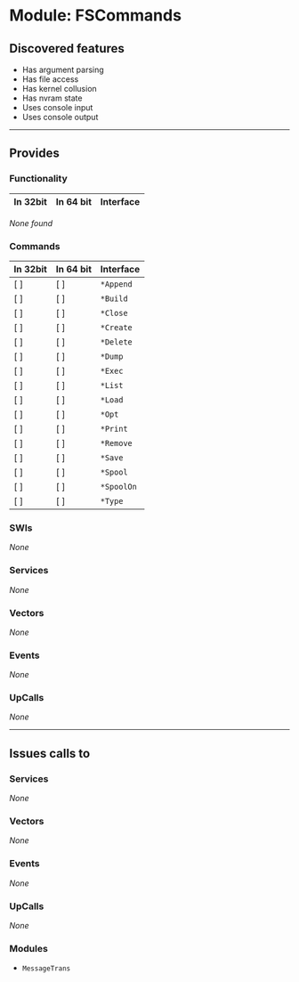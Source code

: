 # Module: FSCommands

## Discovered features


* Has argument parsing
* Has file access
* Has kernel collusion
* Has nvram state
* Uses console input
* Uses console output

---

## Provides

### Functionality

| In 32bit | In 64 bit | Interface |
|----------|-----------|-----------|

*None found*

### Commands


| In 32bit | In 64 bit | Interface |
|----------|-----------|-----------|
| [ ]      | [ ]       | `*Append` |
| [ ]      | [ ]       | `*Build` |
| [ ]      | [ ]       | `*Close` |
| [ ]      | [ ]       | `*Create` |
| [ ]      | [ ]       | `*Delete` |
| [ ]      | [ ]       | `*Dump` |
| [ ]      | [ ]       | `*Exec` |
| [ ]      | [ ]       | `*List` |
| [ ]      | [ ]       | `*Load` |
| [ ]      | [ ]       | `*Opt` |
| [ ]      | [ ]       | `*Print` |
| [ ]      | [ ]       | `*Remove` |
| [ ]      | [ ]       | `*Save` |
| [ ]      | [ ]       | `*Spool` |
| [ ]      | [ ]       | `*SpoolOn` |
| [ ]      | [ ]       | `*Type` |


### SWIs


*None*


### Services


*None*


### Vectors


*None*


### Events


*None*


### UpCalls


*None*


---

## Issues calls to

### Services


*None*


### Vectors


*None*


### Events


*None*


### UpCalls


*None*


### Modules


* `MessageTrans`


